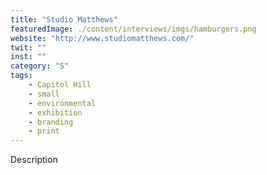 ```yaml
---
title: "Studio Matthews"
featuredImage: ./content/interviews/imgs/hamburgers.png
website: "http://www.studiomatthews.com/"
twit: ""
inst: ""
category: "S"
tags:
    - Capitol Hill
    - small
    - environmental
    - exhibition
    - branding
    - print
---
```


Description
